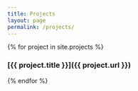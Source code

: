 ```yaml
---
title: Projects
layout: page
permalink: /projects/
---
```

{% for project in site.projects %}
### [{{ project.title }}]({{ project.url }})
{% endfor %}